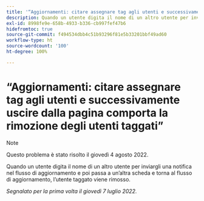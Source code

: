 ```yaml
---
title: '“Aggiornamenti: citare assegnare tag agli utenti e successivamente uscire dalla pagina comporta la rimozione degli utenti taggati”'
description: Quando un utente digita il nome di un altro utente per inviargli una notifica nel flusso di aggiornamento e poi passa a un’altra scheda e torna al flusso di aggiornamento, l’utente taggato viene rimosso.
exl-id: 8998fe9e-658b-4933-b336-cb997fef47b6
hidefromtoc: true
source-git-commit: f494534dbb4c51b93296f81e5b33201bbf49ad60
workflow-type: ht
source-wordcount: '100'
ht-degree: 100%

---
```


# “Aggiornamenti: citare assegnare tag agli utenti e successivamente uscire dalla pagina comporta la rimozione degli utenti taggati”

>[!NOTE]
>
>Questo problema è stato risolto il giovedì 4 agosto 2022.

Quando un utente digita il nome di un altro utente per inviargli una notifica nel flusso di aggiornamento e poi passa a un’altra scheda e torna al flusso di aggiornamento, l’utente taggato viene rimosso.

_Segnalato per la prima volta il giovedì 7 luglio 2022._
